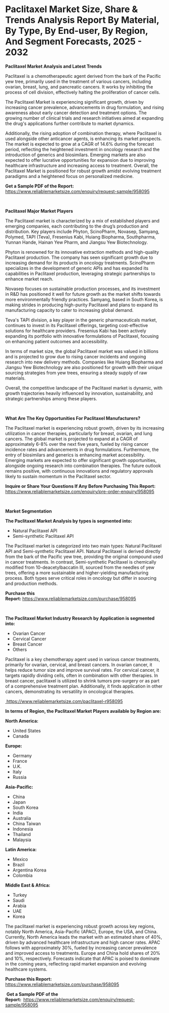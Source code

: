 <p><h1>Paclitaxel Market Size, Share & Trends Analysis Report By Material, By Type, By End-user, By Region, And Segment Forecasts, 2025 - 2032</h1></p><p><strong>Paclitaxel Market Analysis and Latest Trends</strong></p>
<p><p>Paclitaxel is a chemotherapeutic agent derived from the bark of the Pacific yew tree, primarily used in the treatment of various cancers, including ovarian, breast, lung, and pancreatic cancers. It works by inhibiting the process of cell division, effectively halting the proliferation of cancer cells. </p><p>The Paclitaxel Market is experiencing significant growth, driven by increasing cancer prevalence, advancements in drug formulation, and rising awareness about early cancer detection and treatment options. The growing number of clinical trials and research initiatives aimed at expanding the drug's applications further contribute to market dynamics. </p><p>Additionally, the rising adoption of combination therapy, where Paclitaxel is used alongside other anticancer agents, is enhancing its market prospects. The market is expected to grow at a CAGR of 14.6% during the forecast period, reflecting the heightened investment in oncology research and the introduction of generics and biosimilars. Emerging markets are also expected to offer lucrative opportunities for expansion due to improving healthcare infrastructure and increasing access to treatment. Overall, the Paclitaxel Market is positioned for robust growth amidst evolving treatment paradigms and a heightened focus on personalized medicine.</p></p>
<p><strong>Get a Sample PDF of the Report:&nbsp;</strong> <a href="https://www.reliablemarketsize.com/enquiry/request-sample/958095?utm_campaign=2450&utm_medium=2&utm_source=Github&utm_content=ia&utm_term=19042025&utm_id=paclitaxel">https://www.reliablemarketsize.com/enquiry/request-sample/958095</a></p>
<p>&nbsp;</p>
<p><strong>Paclitaxel Major Market Players</strong></p>
<p><p>The Paclitaxel market is characterized by a mix of established players and emerging companies, each contributing to the drug’s production and distribution. Key players include Phyton, ScinoPharm, Novasep, Samyang, Polymed, TAPI (Teva), Fresenius Kabi, Huiang Biopharma, Southpharma, Yunnan Hande, Hainan Yew Pharm, and Jiangsu Yew Biotechnology.</p><p>Phyton is renowned for its innovative extraction methods and high-quality Paclitaxel production. The company has seen significant growth due to increasing demand for its products in oncology treatments. ScinoPharm specializes in the development of generic APIs and has expanded its capabilities in Paclitaxel production, leveraging strategic partnerships to enhance market reach.</p><p>Novasep focuses on sustainable production processes, and its investment in R&D has positioned it well for future growth as the market shifts towards more environmentally friendly practices. Samyang, based in South Korea, is making strides in producing high-purity Paclitaxel and plans to expand its manufacturing capacity to cater to increasing global demand.</p><p>Teva's TAPI division, a key player in the generic pharmaceuticals market, continues to invest in its Paclitaxel offerings, targeting cost-effective solutions for healthcare providers. Fresenius Kabi has been actively expanding its portfolio with innovative formulations of Paclitaxel, focusing on enhancing patient outcomes and accessibility.</p><p>In terms of market size, the global Paclitaxel market was valued in billions and is projected to grow due to rising cancer incidents and ongoing research into new delivery methods. Companies like Huiang Biopharma and Jiangsu Yew Biotechnology are also positioned for growth with their unique sourcing strategies from yew trees, ensuring a steady supply of raw materials.</p><p>Overall, the competitive landscape of the Paclitaxel market is dynamic, with growth trajectories heavily influenced by innovation, sustainability, and strategic partnerships among these players.</p></p>
<p>&nbsp;</p>
<p><strong>What Are The Key Opportunities For Paclitaxel Manufacturers?</strong></p>
<p><p>The Paclitaxel market is experiencing robust growth, driven by its increasing utilization in cancer therapies, particularly for breast, ovarian, and lung cancers. The global market is projected to expand at a CAGR of approximately 6-8% over the next five years, fueled by rising cancer incidence rates and advancements in drug formulations. Furthermore, the entry of biosimilars and generics is enhancing market accessibility. Emerging markets are expected to offer significant growth opportunities, alongside ongoing research into combination therapies. The future outlook remains positive, with continuous innovations and regulatory approvals likely to sustain momentum in the Paclitaxel sector.</p></p>
<p><strong>Inquire or Share Your Questions If Any Before Purchasing This Report:</strong> <a href="https://www.reliablemarketsize.com/enquiry/pre-order-enquiry/958095?utm_campaign=2450&utm_medium=2&utm_source=Github&utm_content=ia&utm_term=19042025&utm_id=paclitaxel">https://www.reliablemarketsize.com/enquiry/pre-order-enquiry/958095</a></p>
<p>&nbsp;</p>
<p><strong>Market Segmentation</strong></p>
<p><strong>The Paclitaxel Market Analysis by types is segmented into:</strong></p>
<p><ul><li>Natural Paclitaxel API</li><li>Semi-synthetic Paclitaxel API</li></ul></p>
<p><p>The Paclitaxel market is categorized into two main types: Natural Paclitaxel API and Semi-synthetic Paclitaxel API. Natural Paclitaxel is derived directly from the bark of the Pacific yew tree, providing the original compound used in cancer treatments. In contrast, Semi-synthetic Paclitaxel is chemically modified from 10-deacetylbaccatin III, sourced from the needles of yew trees, offering a more sustainable and higher-yielding manufacturing process. Both types serve critical roles in oncology but differ in sourcing and production methods.</p></p>
<p><strong>Purchase this Report:&nbsp;</strong><a href="https://www.reliablemarketsize.com/purchase/958095?utm_campaign=2450&utm_medium=2&utm_source=Github&utm_content=ia&utm_term=19042025&utm_id=paclitaxel">https://www.reliablemarketsize.com/purchase/958095</a></p>
<p>&nbsp;</p>
<p><strong>The Paclitaxel Market Industry Research by Application is segmented into:</strong></p>
<p><ul><li>Ovarian Cancer</li><li>Cervical Cancer</li><li>Breast Cancer</li><li>Others</li></ul></p>
<p><p>Paclitaxel is a key chemotherapy agent used in various cancer treatments, primarily for ovarian, cervical, and breast cancers. In ovarian cancer, it helps reduce tumor size and improve survival rates. For cervical cancer, it targets rapidly dividing cells, often in combination with other therapies. In breast cancer, paclitaxel is utilized to shrink tumors pre-surgery or as part of a comprehensive treatment plan. Additionally, it finds application in other cancers, demonstrating its versatility in oncological therapies.</p></p>
<p><a href="https://www.reliablemarketsize.com/paclitaxel-r958095?utm_campaign=2450&utm_medium=2&utm_source=Github&utm_content=ia&utm_term=19042025&utm_id=paclitaxel">&nbsp;https://www.reliablemarketsize.com/paclitaxel-r958095</a></p>
<p><strong>In terms of Region, the Paclitaxel Market Players available by Region are:</strong></p>
<p>
    <p> <strong> North America: </strong>
        <ul>
            <li>United States</li>
            <li>Canada</li>
        </ul>
        </p> 
    <p> <strong> Europe: </strong>
        <ul>
            <li>Germany</li>
            <li>France</li>
            <li>U.K.</li>
            <li>Italy</li>
            <li>Russia</li>
        </ul>
        </p> 
    <p> <strong> Asia-Pacific: </strong>
        <ul>
            <li>China</li>
            <li>Japan</li>
            <li>South Korea</li>
            <li>India</li>
            <li>Australia</li>
            <li>China Taiwan</li>
            <li>Indonesia</li>
            <li>Thailand</li>
            <li>Malaysia</li>
        </ul>
        </p> 
    <p> <strong> Latin America: </strong>
        <ul>
            <li>Mexico</li>
            <li>Brazil</li>
            <li>Argentina Korea</li>
            <li>Colombia</li>
        </ul>
        </p> 
    <p> <strong> Middle East & Africa: </strong>
        <ul>
            <li>Turkey</li>
            <li>Saudi</li>
            <li>Arabia</li>
            <li>UAE</li>
            <li>Korea</li>
        </ul>
    </p>
    </p>
<p><p>The paclitaxel market is experiencing robust growth across key regions, notably North America, Asia-Pacific (APAC), Europe, the USA, and China. Currently, North America leads the market with an estimated share of 40%, driven by advanced healthcare infrastructure and high cancer rates. APAC follows with approximately 30%, fueled by increasing cancer prevalence and improved access to treatments. Europe and China hold shares of 20% and 10%, respectively. Forecasts indicate that APAC is poised to dominate in the coming years, reflecting rapid market expansion and evolving healthcare systems.</p></p>
<p><strong>Purchase this Report: </strong><a href="https://www.reliablemarketsize.com/purchase/958095?utm_campaign=2450&utm_medium=2&utm_source=Github&utm_content=ia&utm_term=19042025&utm_id=paclitaxel">https://www.reliablemarketsize.com/purchase/958095</a></p>
<p>&nbsp;<strong>Get a Sample PDF of the Report:&nbsp;&nbsp;</strong><a href="https://www.reliablemarketsize.com/enquiry/request-sample/958095?utm_campaign=2450&utm_medium=2&utm_source=Github&utm_content=ia&utm_term=19042025&utm_id=paclitaxel">https://www.reliablemarketsize.com/enquiry/request-sample/958095</a></p>
<p><strong></strong></p>
<p><p></p><p></p><p></p></p>